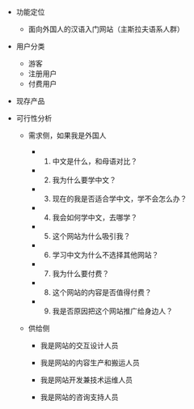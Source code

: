 - 功能定位
  - 面向外国人的汉语入门网站（主斯拉夫语系人群）

- 用户分类
  - 游客
  - 注册用户
  - 付费用户

- 现存产品


<!-- TODO: -->
- 可行性分析
  - 需求侧，如果我是外国人
    - 1. 中文是什么，和母语对比？
    - 2. 我为什么要学中文？
    - 3. 现在的我是否适合学中文，学不会怎么办？
    - 4. 我会如何学中文，去哪学？
    - 5. 这个网站为什么吸引我？
    - 6. 学习中文为什么不选择其他网站？
    - 7. 我为什么要付费？
    - 8. 这个网站的内容是否值得付费？
    - 9. 我是否原因把这个网站推广给身边人？

  - 供给侧
    - 我是网站的交互设计人员

    - 我是网站的内容生产和搬运人员

    - 我是网站开发兼技术运维人员

    - 我是网站的咨询支持人员    
  
    


